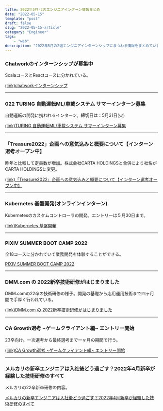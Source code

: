 ```yaml
---
title: 2022年5月-2のエンジニアインターン情報まとめ
date: "2022-05-15"
template: "post"
draft: false
slug: "2022-05-15-article"
category: "Engineer"
tags:
    - "web"
description: "2022年5月の2週エンジニアインターンシップにまつわる情報をまとめています。"
---
```


### Chatworkのインターンシップが募集中

ScalaコースとReactコースに分かれている。

[(link)chatworkインターンシップ](https://recruit.chatwork.com/internship/2022/engineer.html?twclid=24q4iht7ngloqaoduttlxkq59r)


---

### 022 TURING 自動運転ML/車載システム サマーインターン募集

自動運転の開発に携われるインターン。締切日は：5月31日(火)

[(link)TURING 自動運転ML/車載システム サマーインターン募集](https://turing-motors.notion.site/2022-TURING-ML-05a3c761462a44dd8b33512130b1f876)

---

### 「Treasure2022」企画への意気込みと概要について【インターン選考オープン中】

昨年と比較して定員数が増加。株式会社CARTA HOLDINGSと合併により社名がCARTA HOLDINGSに変更。

[(link)「Treasure2022」企画への意気込みと概要について【インターン選考オープン中】](https://techblog.cartaholdings.co.jp/entry/treasure2022-planning)


---


### Kubernetes 基盤開発(オンラインインターン)

Kubernetesのカスタムコントローラの開発。エントリーは５月30日まで。

[(link)Kubernetes 基盤開発](https://cybozu.co.jp/company/job/recruitment/intern/infrastructure.html)


---

### PIXIV SUMMER BOOT CAMP 2022


全18コースに分かれていて業務開発を体験することができる。

[PIXIV SUMMER BOOT CAMP 2022](https://internship.pixiv.co.jp/)

---


### DMM.com の 2022新卒技術研修がはじまりました

DMM.comの22卒の技術研修の様子。開発の基礎から応用運用技術まで四ヶ月間で手厚く行われている。

[(link)DMM.com の 2022新卒技術研修がはじまりました](https://inside.dmm.com/entry/2022/5/19/engineer-training-2022)


---

### CA Growth選考 ~ゲームクライアント編~ エントリー開始

23卒向け。一次選考から最終選考まで一ヶ月の期間で行う。

[(link)CA Growth選考 ~ゲームクライアント編~ エントリー開始](https://www.cyberagent.co.jp/careers/news/detail/id=27560)


---


### メルカリの新卒エンジニアは入社後どう過ごす？2022年4月新卒が経験した技術研修のすべて


メルカリの22卒新卒研修の内容。

[メルカリの新卒エンジニアは入社後どう過ごす？2022年4月新卒が経験した技術研修のすべて](https://engineering.mercari.com/blog/entry/20220518-ec01a32c9f/)

